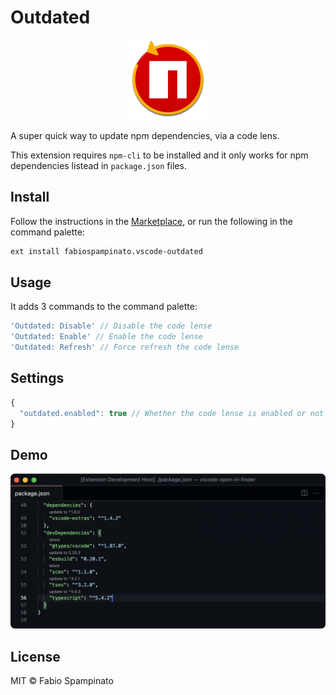 # Outdated

<p align="center">
  <img src="https://raw.githubusercontent.com/fabiospampinato/vscode-outdated/master/resources/logo.png" width="128" alt="Logo">
</p>

A super quick way to update npm dependencies, via a code lens.

This extension requires `npm-cli` to be installed and it only works for npm dependencies listead in `package.json` files.

## Install

Follow the instructions in the [Marketplace](https://marketplace.visualstudio.com/items?itemName=fabiospampinato.vscode-outdated), or run the following in the command palette:

```sh
ext install fabiospampinato.vscode-outdated
```

## Usage

It adds 3 commands to the command palette:

```js
'Outdated: Disable' // Disable the code lense
'Outdated: Enable' // Enable the code lense
'Outdated: Refresh' // Force refresh the code lense
```

## Settings

```js
{
  "outdated.enabled": true // Whether the code lense is enabled or not
}
```

## Demo

![Demo](resources/demo.png)

## License

MIT © Fabio Spampinato
